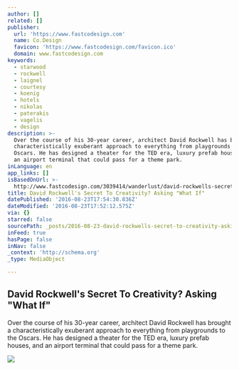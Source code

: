 ```yaml
---
author: []
related: []
publisher:
  url: 'https://www.fastcodesign.com'
  name: Co.Design
  favicon: 'https://www.fastcodesign.com/favicon.ico'
  domain: www.fastcodesign.com
keywords:
  - starwood
  - rockwell
  - laignel
  - courtesy
  - koenig
  - hotels
  - nikolas
  - paterakis
  - vagelis
  - design
description: >-
  Over the course of his 30-year career, architect David Rockwell has brought a
  characteristically exuberant approach to everything from playgrounds to the
  Oscars. He has designed a theater for the TED era, luxury prefab houses, and
  an airport terminal that could pass for a theme park.
inLanguage: en
app_links: []
isBasedOnUrl: >-
  http://www.fastcodesign.com/3039414/wanderlust/david-rockwells-secret-to-boundless-creativity-asking-what-if
title: David Rockwell's Secret To Creativity? Asking "What If"
datePublished: '2016-08-23T17:54:30.836Z'
dateModified: '2016-08-23T17:52:12.575Z'
via: {}
starred: false
sourcePath: _posts/2016-08-23-david-rockwells-secret-to-creativity-asking-what-if.md
inFeed: true
hasPage: false
inNav: false
_context: 'http://schema.org'
_type: MediaObject

---
```

<article style=""><h1>David Rockwell's Secret To Creativity? Asking "What If"</h1><p>Over the course of his 30-year career, architect David Rockwell has brought a characteristically exuberant approach to everything from playgrounds to the Oscars. He has designed a theater for the TED era, luxury prefab houses, and an airport terminal that could pass for a theme park.</p><img src="https://c.fastcompany.net/multisite_files/fastcompany/imagecache/inline-large/inline/2014/12/3039414-inline-i-1-play-with-this-virtual-spirograph-instead-of-photo-credit-eric-laignelnobu-caesars-palace-29-cop.jpg" /></article>
